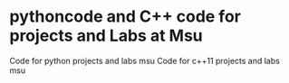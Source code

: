 pythoncode and C++ code for projects and Labs at Msu
==========

Code for python projects and labs msu
Code for c++11 projects and labs msu

